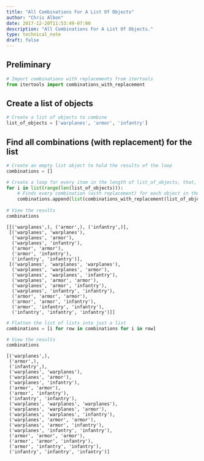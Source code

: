 ```yaml
---
title: "All Combinations For A List Of Objects"
author: "Chris Albon"
date: 2017-12-20T11:53:49-07:00
description: "All Combinations For A List Of Objects."
type: technical_note
draft: false
---
```

## Preliminary


```python
# Import combinations with replacements from itertools
from itertools import combinations_with_replacement
```

## Create a list of objects


```python
# Create a list of objects to combine
list_of_objects = ['warplanes', 'armor', 'infantry']
```

## Find all combinations (with replacement) for the list


```python
# Create an empty list object to hold the results of the loop
combinations = []

# Create a loop for every item in the length of list_of_objects, that,
for i in list(range(len(list_of_objects))):
    # Finds every combination (with replacement) for each object in the list
    combinations.append(list(combinations_with_replacement(list_of_objects, i+1)))
    
# View the results
combinations
```




    [[('warplanes',), ('armor',), ('infantry',)],
     [('warplanes', 'warplanes'),
      ('warplanes', 'armor'),
      ('warplanes', 'infantry'),
      ('armor', 'armor'),
      ('armor', 'infantry'),
      ('infantry', 'infantry')],
     [('warplanes', 'warplanes', 'warplanes'),
      ('warplanes', 'warplanes', 'armor'),
      ('warplanes', 'warplanes', 'infantry'),
      ('warplanes', 'armor', 'armor'),
      ('warplanes', 'armor', 'infantry'),
      ('warplanes', 'infantry', 'infantry'),
      ('armor', 'armor', 'armor'),
      ('armor', 'armor', 'infantry'),
      ('armor', 'infantry', 'infantry'),
      ('infantry', 'infantry', 'infantry')]]




```python
# Flatten the list of lists into just a list
combinations = [i for row in combinations for i in row]

# View the results
combinations
```




    [('warplanes',),
     ('armor',),
     ('infantry',),
     ('warplanes', 'warplanes'),
     ('warplanes', 'armor'),
     ('warplanes', 'infantry'),
     ('armor', 'armor'),
     ('armor', 'infantry'),
     ('infantry', 'infantry'),
     ('warplanes', 'warplanes', 'warplanes'),
     ('warplanes', 'warplanes', 'armor'),
     ('warplanes', 'warplanes', 'infantry'),
     ('warplanes', 'armor', 'armor'),
     ('warplanes', 'armor', 'infantry'),
     ('warplanes', 'infantry', 'infantry'),
     ('armor', 'armor', 'armor'),
     ('armor', 'armor', 'infantry'),
     ('armor', 'infantry', 'infantry'),
     ('infantry', 'infantry', 'infantry')]


